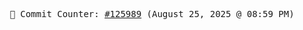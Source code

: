 <p align="center">
    <samp>
        📮 Commit Counter: <a href="https://github.com/Javascript-void0/Javascript-void0/commits/main">#125989</a> (August 25, 2025 @ 08:59 PM)
    </samp>
</p>